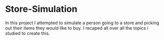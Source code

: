 # Store-Simulation
In this project I attempted to simulate a person going to a store and picking out their items they would like to buy. I recaped all over all the topics i studied to create this.
